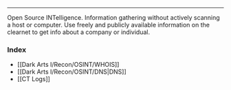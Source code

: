 -- -
Open Source INTelligence. Information gathering without actively scanning a host or computer. Use freely and publicly available information on the clearnet to get info about a company or individual. 
### Index
- [[Dark Arts I/Recon/OSINT/WHOIS]]
- [[Dark Arts I/Recon/OSINT/DNS|DNS]]
- [[CT Logs]]